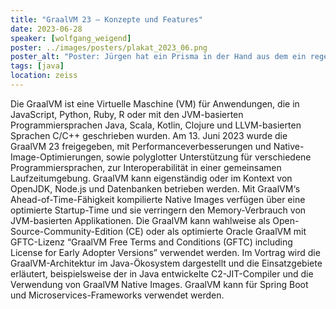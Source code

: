 ```yaml
---
title: "GraalVM 23 – Konzepte und Features"
date: 2023-06-28
speaker: [wolfgang_weigend]
poster: ../images/posters/plakat_2023_06.png
poster_alt: "Poster: Jürgen hat ein Prisma in der Hand aus dem ein regenbogenfarbener Lichtstrahl ausdringt."
tags: [java]
location: zeiss
---
```


Die GraalVM ist eine Virtuelle Maschine (VM) für Anwendungen, die in JavaScript, Python, Ruby, R oder mit den JVM-basierten Programmiersprachen Java, Scala, Kotlin, Clojure und LLVM-basierten Sprachen C/C++ geschrieben wurden. Am 13. Juni 2023 wurde die GraalVM 23 freigegeben, mit Performanceverbesserungen und Native-Image-Optimierungen, sowie polyglotter Unterstützung für verschiedene Programmiersprachen, zur Interoperabilität in einer gemeinsamen Laufzeitumgebung. GraalVM kann eigenständig oder im Kontext von OpenJDK, Node.js und Datenbanken betrieben werden. Mit GraalVM‘s Ahead-of-Time-Fähigkeit kompilierte Native Images verfügen über eine optimierte Startup-Time und sie verringern den Memory-Verbrauch von JVM-basierten Applikationen. Die GraalVM kann wahlweise als Open-Source-Community-Edition (CE) oder als optimierte Oracle GraalVM mit GFTC-Lizenz “GraalVM Free Terms and Conditions (GFTC) including License for Early Adopter Versions” verwendet werden. Im Vortrag wird die GraalVM-Architektur im Java-Ökosystem dargestellt und die Einsatzgebiete erläutert, beispielsweise der in Java entwickelte C2-JIT-Compiler und die Verwendung von GraalVM Native Images. GraalVM kann für Spring Boot und Microservices-Frameworks verwendet werden.

